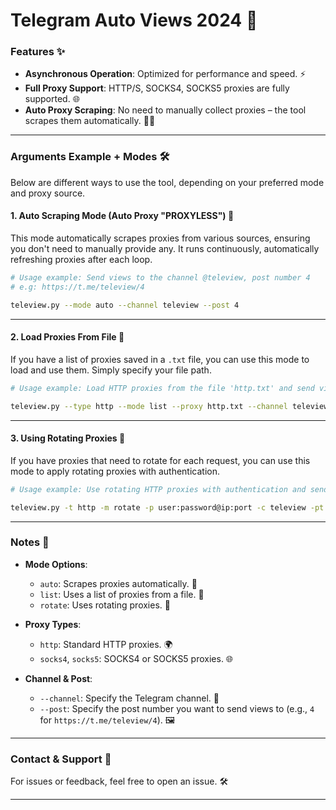 # Telegram Auto Views 2024 🚀

### Features ✨
- **Asynchronous Operation**: Optimized for performance and speed. ⚡️
- **Full Proxy Support**: HTTP/S, SOCKS4, SOCKS5 proxies are fully supported. 🌐
- **Auto Proxy Scraping**: No need to manually collect proxies – the tool scrapes them automatically. 🕵️‍♂️

---

### Arguments Example + Modes 🛠️

Below are different ways to use the tool, depending on your preferred mode and proxy source. 

#### 1. **Auto Scraping Mode** (Auto Proxy "PROXYLESS") 🤖

This mode automatically scrapes proxies from various sources, ensuring you don't need to manually provide any. It runs continuously, automatically refreshing proxies after each loop.

```bash
# Usage example: Send views to the channel @teleview, post number 4
# e.g: https://t.me/teleview/4

teleview.py --mode auto --channel teleview --post 4
```

---

#### 2. **Load Proxies From File** 📂

If you have a list of proxies saved in a `.txt` file, you can use this mode to load and use them. Simply specify your file path.

```bash
# Usage example: Load HTTP proxies from the file 'http.txt' and send views to @teleview post number 4

teleview.py --type http --mode list --proxy http.txt --channel teleview --post 4
```

---

#### 3. **Using Rotating Proxies** 🔄

If you have proxies that need to rotate for each request, you can use this mode to apply rotating proxies with authentication.

```bash
# Usage example: Use rotating HTTP proxies with authentication and send views to @teleview post number 4

teleview.py -t http -m rotate -p user:password@ip:port -c teleview -pt 4
```

---

### Notes 📝
- **Mode Options**:  
  - `auto`: Scrapes proxies automatically. 🔄
  - `list`: Uses a list of proxies from a file. 📄
  - `rotate`: Uses rotating proxies. 🔁
  
- **Proxy Types**:  
  - `http`: Standard HTTP proxies. 🌍
  - `socks4`, `socks5`: SOCKS4 or SOCKS5 proxies. 🌐

- **Channel & Post**:  
  - `--channel`: Specify the Telegram channel. 📲
  - `--post`: Specify the post number you want to send views to (e.g., `4` for `https://t.me/teleview/4`). 🖼️

---

### Contact & Support 💬
For issues or feedback, feel free to open an issue. 🛠️

---
